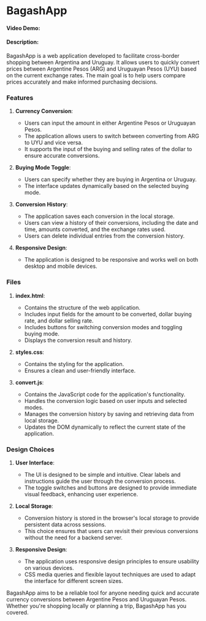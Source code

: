 # BagashApp
#### Video Demo:  <URL HERE>
#### Description:

BagashApp is a web application developed to facilitate cross-border shopping between Argentina and Uruguay. It allows users to quickly convert prices between Argentine Pesos (ARG) and Uruguayan Pesos (UYU) based on the current exchange rates. The main goal is to help users compare prices accurately and make informed purchasing decisions.

### Features

1. **Currency Conversion**:
   - Users can input the amount in either Argentine Pesos or Uruguayan Pesos.
   - The application allows users to switch between converting from ARG to UYU and vice versa.
   - It supports the input of the buying and selling rates of the dollar to ensure accurate conversions.

2. **Buying Mode Toggle**:
   - Users can specify whether they are buying in Argentina or Uruguay.
   - The interface updates dynamically based on the selected buying mode.

3. **Conversion History**:
   - The application saves each conversion in the local storage.
   - Users can view a history of their conversions, including the date and time, amounts converted, and the exchange rates used.
   - Users can delete individual entries from the conversion history.

4. **Responsive Design**:
   - The application is designed to be responsive and works well on both desktop and mobile devices.

### Files

1. **index.html**:
   - Contains the structure of the web application.
   - Includes input fields for the amount to be converted, dollar buying rate, and dollar selling rate.
   - Includes buttons for switching conversion modes and toggling buying mode.
   - Displays the conversion result and history.

2. **styles.css**:
   - Contains the styling for the application.
   - Ensures a clean and user-friendly interface.

3. **convert.js**:
   - Contains the JavaScript code for the application's functionality.
   - Handles the conversion logic based on user inputs and selected modes.
   - Manages the conversion history by saving and retrieving data from local storage.
   - Updates the DOM dynamically to reflect the current state of the application.

### Design Choices

1. **User Interface**:
   - The UI is designed to be simple and intuitive. Clear labels and instructions guide the user through the conversion process.
   - The toggle switches and buttons are designed to provide immediate visual feedback, enhancing user experience.

2. **Local Storage**:
   - Conversion history is stored in the browser's local storage to provide persistent data across sessions.
   - This choice ensures that users can revisit their previous conversions without the need for a backend server.

3. **Responsive Design**:
   - The application uses responsive design principles to ensure usability on various devices.
   - CSS media queries and flexible layout techniques are used to adapt the interface for different screen sizes.


BagashApp aims to be a reliable tool for anyone needing quick and accurate currency conversions between Argentine Pesos and Uruguayan Pesos. Whether you're shopping locally or planning a trip, BagashApp has you covered.
